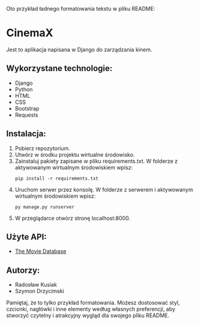 Oto przykład ładnego formatowania tekstu w pliku README:

# CinemaX

Jest to aplikacja napisana w Django do zarządzania kinem.

## Wykorzystane technologie:
- Django
- Python
- HTML
- CSS
- Bootstrap
- Requests

## Instalacja:
1. Pobierz repozytorium.
2. Utwórz w środku projektu wirtualne środowisko.
3. Zainstaluj pakiety zapisane w pliku requirements.txt. W folderze z aktywowanym wirtualnym środowiskiem wpisz:
   ```
   pip install -r requirements.txt
   ```
4. Uruchom serwer przez konsolę. W folderze z serwerem i aktywowanym wirtualnym środowiskiem wpisz:
   ```
   py manage.py runserver
   ```
5. W przeglądarce otwórz stronę localhost:8000.

## Użyte API: 
- [The Movie Database](https://www.themoviedb.org/)

## Autorzy:
- Radosław Kusiak
- Szymon Drzycimski

Pamiętaj, że to tylko przykład formatowania. Możesz dostosować styl, czcionki, nagłówki i inne elementy według własnych preferencji, aby stworzyć czytelny i atrakcyjny wygląd dla swojego pliku README.
